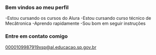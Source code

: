 ### Bem vindos ao meu perfil
-Estou cursando os cursos do Alura
-Estou cursando curso técnico de Mecâtronica
-Aprendo rapidamente 
-Sou bom em seguir instruções
### Entre em contato comigo
0000109987919xsp@al.educacao.sp.gov.br
